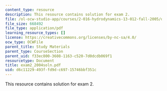 ```yaml
---
content_type: resource
description: This resource contains solution for exam 2.
file: /ol-ocw-studio-app/courses/2-016-hydrodynamics-13-012-fall-2005/d6c11229493ffd9dc69715746bbf351c_exam2_2004soln.pdf
file_size: 668492
file_type: application/pdf
learning_resource_types: []
license: https://creativecommons.org/licenses/by-nc-sa/4.0/
ocw_type: OCWFile
parent_title: Study Materials
parent_type: CourseSection
parent_uid: f33ec800-3608-1163-c520-7d0dcdb069f1
resourcetype: Document
title: exam2_2004soln.pdf
uid: d6c11229-493f-fd9d-c697-15746bbf351c
---
```

This resource contains solution for exam 2.